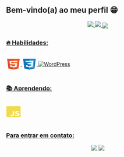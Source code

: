 ## Bem-vindo(a) ao meu perfil 😁

 <div align="center">
  <a href="https://github.com/BrunoOlv10">
  <img height="180em" src="https://github-readme-stats.vercel.app/api?username=BrunoOlv10&show_icons=true&theme=midnight-purple&include_all_commits=true&count_private=true"/>
  <img height="180em" src="https://github-readme-stats.vercel.app/api/top-langs/?username=BrunoOlv10&layout=compact&langs_count=6&theme=midnight-purple"/>
   <img align="center" src="https://github-readme-streak-stats.herokuapp.com/?user=BrunoOlv10&theme=midnight-purple"/>
</div>
 
 ##
 
 ### 🔥 Habilidades: 
<div style="display: inline_block;"><br>
  <img align="center" alt="HTML" height="30" width="40" src="https://raw.githubusercontent.com/devicons/devicon/master/icons/html5/html5-original.svg">
  <img align="center" alt="CSS" height="30" width="40" src="https://raw.githubusercontent.com/devicons/devicon/master/icons/css3/css3-original.svg">
  <img align="center" alt="WordPress" height="30" width="40" src="https://cdn.jsdelivr.net/gh/devicons/devicon/icons/wordpress/wordpress-plain.svg">
</div>
 <br>
 
  ### 📚 Aprendendo: 
<div style="display: inline_block;"><br>
  <img align="center" alt="Js"946661 height="30" width="40" src="https://raw.githubusercontent.com/devicons/devicon/master/icons/javascript/javascript-plain.svg">
</div>
<br>
 
  ### Para entrar em contato:
 
<div align="center"> 
  <a href="bruno.olvslv@gmail.com"><img src="https://img.shields.io/badge/-Gmail-%23333?style=for-the-badge&logo=gmail&logoColor=white" target="_blank"></a>
  <a href="https://www.linkedin.com/in/bruno-oliveira-681437278/" target="_blank"><img src="https://img.shields.io/badge/-LinkedIn-%230077B5?style=for-the-badge&logo=linkedin&logoColor=white" target="_blank"></a> 
</div>
